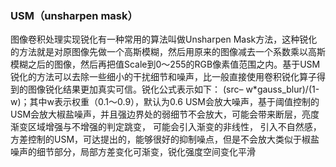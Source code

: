 ### USM（unsharpen mask）
图像卷积处理实现锐化有一种常用的算法叫做Unsharpen Mask方法，这种锐化的方法就是对原图像先做一个高斯模糊，然后用原来的图像减去一个系数乘以高斯模糊之后的图像，然后再把值Scale到0～255的RGB像素值范围之内。基于USM锐化的方法可以去除一些细小的干扰细节和噪声，比一般直接使用卷积锐化算子得到的图像锐化结果更加真实可信。锐化公式表示如下：
(src– w*gauss_blur)/(1-w)；其中w表示权重（0.1～0.9），默认为0.6
USM会放大噪声，基于阈值控制的USM会放大椒盐噪声，并且强边界处的弱细节不会放大，可能会带来断层，亮度渐变区域增强与不增强的判定跳变， 可能会引入渐变的非线性， 引入不自然感，方差控制的USM，可达提出的，能够很好的抑制噪点，但是不会放大类似于椒盐噪声的细节部分，局部方差变化可渐变，锐化强度空间变化平滑
